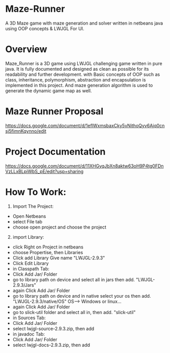 # Maze-Runner
A 3D Maze game with maze generation and solver written in netbeans java using OOP concepts & LWJGL For UI. 
# Overview 
Maze_Runner is a 3D game using LWJGL challenging game written in pure java. It is fully documented and designed as clean as possible for its readability and further development. with Basic concepts of OOP such as class, inheritance, polymorphism, abstraction and encapsulation is implemented in this project. And maze generation algorithm is used to generate the dynamic game map as well.
# Maze Runner Proposal 
  https://docs.google.com/document/d/1eflWxmsbaxCky5vNithoQyv6Ajq0cnsj5fimnKqynno/edit
# Project Documentation
  https://docs.google.com/document/d/11XHGyqJbXn8aktw63oH9P4tg0FDnVzLLxBLpiWbS_pE/edit?usp=sharing
# How To Work:
  1. Import The Project:
   - Open Netbeans 
   - select File tab
   - choose open project and choose the project
  2. import Library:
   - click Right on Project in netbeans
   - choose Propertise, then Libraries
   - Click add Library Give name "LWJGL-2.9.3"
   - Click Edit Library
   - in Classpath Tab:
   - Click Add Jar/ Folder
   - go to library path on device and select all in jars then add. "LWJGL-2.9.3/Jars"
   - again Click Add Jar/ Folder
   - go to library path on device and in native select your os then add. "LWJGL-2.9.3/native/OS" OS--> Windows or linux...
   - again Click Add Jar/ Folder
   - go to slick-util folder and select all in, then add. "slick-util"
   - in Sources Tab:
   - Click Add Jar/ Folder
   - select lwjgl-source-2.9.3.zip, then add
   - in javadoc Tab:
   - Click Add Jar/ Folder
   - select lwjgl-docs-2.9.3.zip, then add
   
   
